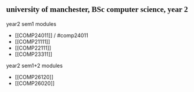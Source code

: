 ## <span style="font-family:'Times New Roman'">university of manchester, BSc computer science, year 2</span>

year2 sem1 modules
- [[COMP24011]] / #comp24011
- [[COMP21111]]
- [[COMP22111]]
- [[COMP23311]]

year2 sem1+2 modules
- [[COMP26120]]
- [[COMP26020]]